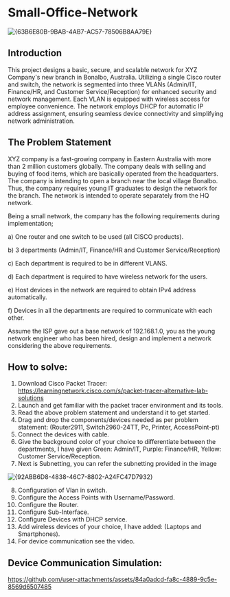 # Small-Office-Network
![{63B6E80B-9BAB-4AB7-AC57-78506B8AA79E}](https://github.com/user-attachments/assets/47ef9a7a-d922-4e3a-9c2a-207d3fd87f2e)

## Introduction

This project designs a basic, secure, and scalable network for XYZ Company's new branch in Bonalbo, Australia. Utilizing a single Cisco router and switch, the network is segmented into three VLANs (Admin/IT, Finance/HR, and Customer Service/Reception) for enhanced security and network management. Each VLAN is equipped with wireless access for employee convenience. The network employs DHCP for automatic IP address assignment, ensuring seamless device connectivity and simplifying network administration.

## The Problem Statement

XYZ company is a fast-growing company in Eastern Australia with more than 2 million customers globally. The company deals with selling and buying of food items, which are basically operated from the headquarters. The company is intending to open a branch near the local village Bonalbo. Thus, the company requires young IT graduates to design the network for the branch. The network is intended to operate separately from the HQ network.

Being a small network, the company has the following requirements during implementation;

a) One router and one switch to be used (all CISCO products).

b) 3 departments (Admin/IT, Finance/HR and Customer Service/Reception)

c) Each department is required to be in different VLANS.

d) Each department is required to have wireless network for the users.

e) Host devices in the network are required to obtain IPv4 address automatically.

f) Devices in all the departments are required to communicate with each other.

Assume the ISP gave out a base network of 192.168.1.0, you as the young network engineer who has been hired, design and implement a network considering the above requirements.

## How to solve:

1) Download Cisco Packet Tracer: https://learningnetwork.cisco.com/s/packet-tracer-alternative-lab-solutions
2) Launch and get familiar with the packet tracer environment and its tools.
3) Read the above problem statement and understand it to get started.
4) Drag and drop the components/devices needed as per problem statement: (Router2911, Switch2960-24TT, Pc, Printer, AccessPoint-pt)
5) Connect the devices with cable.
6) Give the background color of your choice to differentiate between the departments, I have given Green: Admin/IT, Purple: Finance/HR, Yellow:  Customer Service/Reception.
7) Next is Subnetting, you can refer the subnetting provided in the image 

![{92ABB6D8-4838-46C7-8802-A24FC47D7932}](https://github.com/user-attachments/assets/89c9cb87-e858-4570-ba38-d725cc1b66e0)

8) Configuration of Vlan in switch.
9) Configure the Access Points with Username/Password.
10) Configure the Router.
11) Configure Sub-Interface.
12) Configure Devices with DHCP service.
13) Add wireless devices of your choice, I have added: (Laptops and Smartphones).
14) For device communication see the video.

## Device Communication Simulation:


https://github.com/user-attachments/assets/84a0adcd-fa8c-4889-9c5e-8569d6507485



